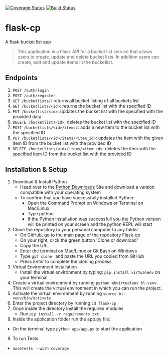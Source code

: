 [![Coverage Status](https://coveralls.io/repos/github/Stephen-Njoroge/flask-cp/badge.svg?branch=master)](https://coveralls.io/github/Stephen-Njoroge/flask-cp?branch=master)
[![Build Status](https://travis-ci.org/Stephen-Njoroge/flask-cp.svg?branch=master)](https://travis-ci.org/Stephen-Njoroge/flask-cp)
# flask-cp
A flask bucket list app 

> This application is a Flask API for a bucket list service that allows users to create, update and delete bucket lists.
> In addition users can create, edit and update items in the bucketlist. 

## Endpoints

1. `POST /auth/login`
2. `POST /auth/register`
3. `GET /bucketlists/`: returns all bucket listing of all buckets list
4. `GET /bucketlists/<id>`: returns the bucket list with the specified ID
5. `PUT /bucketlist/<id>`: updates the bucket list with the specified with the provided data
6. `DELETE /bucketlist/<id>`: deletes the bucket list with the specified ID
7. `POST /bucketlists/<id>/items/`: adds a new item to the bucket list with the specified ID
8. `PUT /bucketlists/<id>/items/<item_id>`: updates the item with the given item ID from the bucket list with the provided ID
9. `DELETE /bucketlists/<id>/items/<item_id>`: deletes the item with the specified item ID from the bucket list with the provided ID

## Installation & Setup
1. Download & Install Python
 	* Head over to the [Python Downloads](https://www.python.org/downloads/) Site and download a version compatible with your operating system
 	* To confirm that you have successfully installed Python:
		* Open the Command Prompt on Windows or Terminal on Mac/Linux
		* Type python
		* If the Python installation was successfull you the Python version will be printed on your screen and the python REPL will start
2. Clone the repository to your personal computer to any folder
 	* On GitHub, go to the main page of the repository [Flask-cp](https://github.com/Stephen-Njoroge/flask-cp.git)
 	* On your right, click the green button 'Clone or download'
 	* Copy the URL
 	* Enter the terminal on Mac/Linux or Git Bash on Windows
 	* Type `git clone ` and paste the URL you copied from GitHub
 	* Press *Enter* to complete the cloning process
3. Virtual Environment Installation
 	* Install the virtual environment by typing: `pip install virtualenv` on your terminal
4. Create a virtual environment by running `python mkvirtualenv bl-venv`. This will create the virtual environment in which you can run the project.
5. Activate the virtual environment by running `source bl-venv/bin/activate`
6. Enter the project directory by running `cd flask-cp`
7. Once inside the directory install the required modules
 	* Run `pip install -r requirements.txt`
8. Inside the application folder run the app.py file:
 * On the terminal type `python app/app.py` to start the application
9. To run Tests.
 * `nosetests --with coverage`
